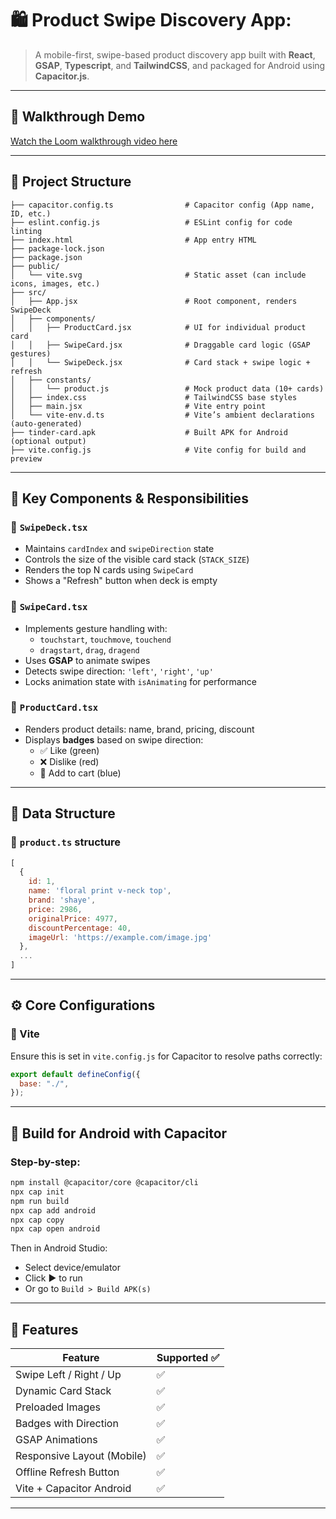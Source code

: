 # 🛍️ Product Swipe Discovery App:

> A mobile-first, swipe-based product discovery app built with **React**, **GSAP**, **Typescript**, and **TailwindCSS**, and packaged for Android using **Capacitor.js**.

---

## 🎥 Walkthrough Demo

[Watch the Loom walkthrough video here](https://www.loom.com/share/47d4247e39694d35ae0e8c2e6a51eb59?sid=8054b9ee-8cc7-467e-8ff4-635e00f4e90e)

---

## 📁 Project Structure

```
├── capacitor.config.ts                # Capacitor config (App name, ID, etc.)
├── eslint.config.js                   # ESLint config for code linting
├── index.html                         # App entry HTML
├── package-lock.json
├── package.json
├── public/
│   └── vite.svg                       # Static asset (can include icons, images, etc.)
├── src/
│   ├── App.jsx                        # Root component, renders SwipeDeck
│   ├── components/
│   │   ├── ProductCard.jsx            # UI for individual product card
│   │   ├── SwipeCard.jsx              # Draggable card logic (GSAP gestures)
│   │   └── SwipeDeck.jsx              # Card stack + swipe logic + refresh
│   ├── constants/
│   │   └── product.js                 # Mock product data (10+ cards)
│   ├── index.css                      # TailwindCSS base styles
│   ├── main.jsx                       # Vite entry point
│   └── vite-env.d.ts                  # Vite’s ambient declarations (auto-generated)
├── tinder-card.apk                    # Built APK for Android (optional output)
├── vite.config.js                     # Vite config for build and preview
```

---

## 🧩 Key Components & Responsibilities

### 🔹 `SwipeDeck.tsx`

- Maintains `cardIndex` and `swipeDirection` state
- Controls the size of the visible card stack (`STACK_SIZE`)
- Renders the top N cards using `SwipeCard`
- Shows a "Refresh" button when deck is empty

### 🔹 `SwipeCard.tsx`

- Implements gesture handling with:
  - `touchstart`, `touchmove`, `touchend`
  - `dragstart`, `drag`, `dragend`
- Uses **GSAP** to animate swipes
- Detects swipe direction: `'left'`, `'right'`, `'up'`
- Locks animation state with `isAnimating` for performance

### 🔹 `ProductCard.tsx`

- Renders product details: name, brand, pricing, discount
- Displays **badges** based on swipe direction:
  - ✅ Like (green)
  - ❌ Dislike (red)
  - 🛒 Add to cart (blue)

---

## 🧾 Data Structure

### 🔸 `product.ts` structure

```js
[
  {
    id: 1,
    name: 'floral print v-neck top',
    brand: 'shaye',
    price: 2986,
    originalPrice: 4977,
    discountPercentage: 40,
    imageUrl: 'https://example.com/image.jpg'
  },
  ...
]
```

---

## ⚙️ Core Configurations

### 🔸 Vite

Ensure this is set in `vite.config.js` for Capacitor to resolve paths correctly:

```js
export default defineConfig({
  base: "./",
});
```

---

## 📲 Build for Android with Capacitor

### Step-by-step:

```bash
npm install @capacitor/core @capacitor/cli
npx cap init
npm run build
npx cap add android
npx cap copy
npx cap open android
```

Then in Android Studio:

- Select device/emulator
- Click ▶️ to run
- Or go to `Build > Build APK(s)`

---

## 🧠 Features

| Feature                    | Supported ✅ |
| -------------------------- | ------------ |
| Swipe Left / Right / Up    | ✅           |
| Dynamic Card Stack         | ✅           |
| Preloaded Images           | ✅           |
| Badges with Direction      | ✅           |
| GSAP Animations            | ✅           |
| Responsive Layout (Mobile) | ✅           |
| Offline Refresh Button     | ✅           |
| Vite + Capacitor Android   | ✅           |

---
